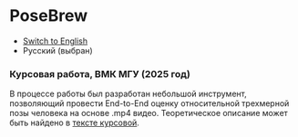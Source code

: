 # PoseBrew

- [Switch to English](README_en.md)  
- Русский (выбран)

### Курсовая работа, ВМК МГУ (2025 год) <br>
В процессе работы был разработан небольшой инструмент, позволяющий провести End-to-End оценку относительной трехмерной позы человека на основе .mp4 видео. Теоретическое описание может быть найдено в [тексте курсовой](). 
